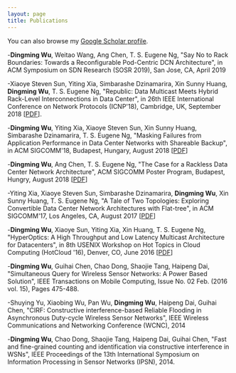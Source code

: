 ```yaml
---
layout: page
title: Publications
---
```


You can also browse my <a href="https://scholar.google.com/citations?user=qfJj4r8AAAAJ&hl=en" target="_blank">Google Scholar profile</a>.

-<b>Dingming Wu</b>, Weitao Wang, Ang Chen, T. S. Eugene Ng, "Say No to Rack Boundaries: Towards a Reconfigurable Pod-Centric DCN Architecture", in ACM Symposium on SDN Research (SOSR 2019), San Jose, CA, April 2019 

-Xiaoye Steven Sun, Yiting Xia, Simbarashe Dzinamarira, Xin Sunny Huang, <b>Dingming Wu</b>, T. S. Eugene Ng, "Republic: Data Multicast Meets Hybrid Rack-Level Interconnections in Data Center", in 26th IEEE International Conference on Network Protocols (ICNP'18), Cambridge, UK, September 2018 [[PDF](https://www.cs.rice.edu/~eugeneng/papers/ICNP18.pdf)].

-<b>Dingming Wu</b>, Yiting Xia, Xiaoye Steven Sun, Xin Sunny Huang, Simbarashe Dzinamarira, T. S. Eugene Ng, "Masking Failures from Application Performance in Data Center Networks with Shareable Backup", in ACM SIGCOMM'18, Budapest, Hungary, August 2018 
[[PDF](https://www.cs.rice.edu/~eugeneng/papers/SIGCOMM18.pdf)]

-<b>Dingming Wu</b>, Ang Chen, T. S. Eugene Ng, "The Case for a Rackless Data Center Network Architecture", ACM SIGCOMM Poster Program, Budapest, Hungry, August 2018 [[PDF](https://www.cs.rice.edu/~eugeneng/papers/SIGCOMM18Poster.pdf)]

-Yiting Xia, Xiaoye Steven Sun, Simbarashe Dzinamarira, <b>Dingming Wu</b>, Xin Sunny Huang, T. S. Eugene Ng, "A Tale of Two Topologies: Exploring Convertible Data Center Network Architectures with Flat-tree", in ACM SIGCOMM'17, Los Angeles, CA, August 2017 [[PDF](https://www.cs.rice.edu/~eugeneng/papers/SIGCOMM17.pdf)]

-<b>Dingming Wu</b>, Xiaoye Sun, Yiting Xia, Xin Huang, T. S. Eugene Ng, "HyperOptics: A High Throughput and Low Latency Multicast Architecture for Datacenters", in 8th USENIX Workshop on Hot Topics in Cloud Computing (HotCloud '16), Denver, CO, June 2016 [[PDF](https://www.cs.rice.edu/~eugeneng/papers/HyperOptics-HotCloud2016.pdf)]

-<b>Dingming Wu</b>, Guihai Chen, Chao Dong, Shaojie Tang, Haipeng Dai, "Simultaneous Query for Wireless Sensor Networks: A Power Based Solution", IEEE Transactions on Mobile Computing, Issue No. 02 Feb. (2016 vol. 15), Pages 475-488.

-Shuying Yu, Xiaobing Wu, Pan Wu, <b>Dingming Wu</b>, Haipeng Dai, Guihai Chen, "CIRF: Constructive interference-based Reliable Flooding in Asynchronous Duty-cycle Wireless Sensor Networks", IEEE Wireless Communications and Networking Conference (WCNC), 2014

-<b>Dingming Wu</b>, Chao Dong, Shaojie Tang, Haipeng Dai, Guihai Chen, "Fast and fine-grained counting and identification via constructive interference in WSNs", IEEE Proceedings of the 13th International Symposium on Information Processing in Sensor Networks (IPSN), 2014.

<br /> 

